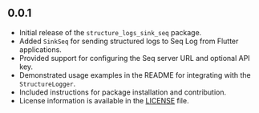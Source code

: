 ## 0.0.1

* Initial release of the `structure_logs_sink_seq` package.
* Added `SinkSeq` for sending structured logs to Seq Log from Flutter applications.
* Provided support for configuring the Seq server URL and optional API key.
* Demonstrated usage examples in the README for integrating with the `StructureLogger`.
* Included instructions for package installation and contribution.
* License information is available in the [LICENSE](LICENSE) file.

